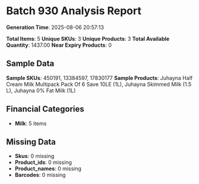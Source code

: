 # Batch 930 Analysis Report

**Generation Time**: 2025-08-06 20:57:13

**Total Items**: 5
**Unique SKUs**: 3
**Unique Products**: 3
**Total Available Quantity**: 1437.00
**Near Expiry Products**: 0

## Sample Data
**Sample SKUs**: 450191, 13384597, 17830177
**Sample Products**: Juhayna Half Cream Milk Multipack Pack Of 6 Save 10LE (1L), Juhayna Skimmed Milk (1.5 L), Juhayna 0% Fat Milk (1L)

## Financial Categories
- **Milk**: 5 items

## Missing Data
- **Skus**: 0 missing
- **Product_ids**: 0 missing
- **Product_names**: 0 missing
- **Barcodes**: 0 missing
